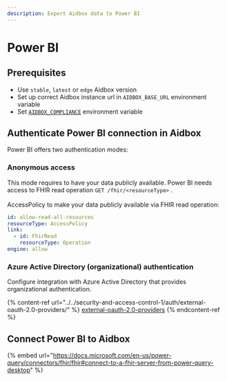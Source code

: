 ```yaml
---
description: Export Aidbox data to Power BI
---
```


# Power BI

## Prerequisites

* Use `stable`, `latest` or `edge` Aidbox version
* Set up correct Aidbox instance url in `AIDBOX_BASE_URL` environment variable
* Set [`AIDBOX_COMPLIANCE`](../../getting-started/installation/configure-devbox-aidbox-multibox.md#enable-aidbox-compliance-mode) environment variable

## Authenticate Power BI connection in Aidbox

Power BI offers two authentication modes:

### Anonymous access

This mode requires to have your data publicly available. Power BI needs access to FHIR read operation `GET /fhir/<resourceType>` . \
\
AccessPolicy to make your data publicly available via FHIR read operation:

```yaml
id: allow-read-all-resources
resourceType: AccessPolicy
link:
  - id: FhirRead
    resourceType: Operation
engine: allow
```

### Azure Active Directory (organizational) authentication&#x20;

Configure integration with Azure Active Directory that provides organizational authentication.

{% content-ref url="../../security-and-access-control-1/auth/external-oauth-2.0-providers/" %}
[external-oauth-2.0-providers](../../security-and-access-control-1/auth/external-oauth-2.0-providers/)
{% endcontent-ref %}

## Connect Power BI to Aidbox

{% embed url="https://docs.microsoft.com/en-us/power-query/connectors/fhir/fhir#connect-to-a-fhir-server-from-power-query-desktop" %}

###
